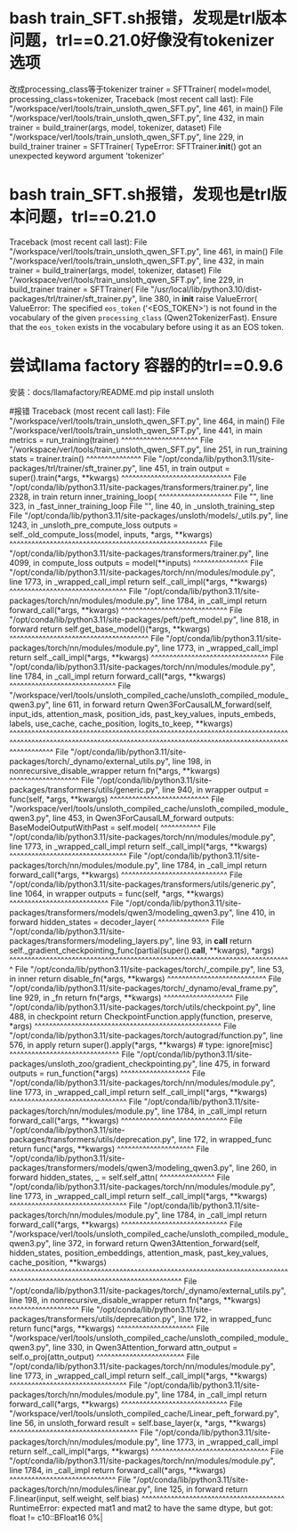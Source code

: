 # bash train_SFT.sh报错，发现是trl版本问题，trl==0.21.0好像没有tokenizer选项
改成processing_class等于tokenizer
    trainer = SFTTrainer(
        model=model,
        processing_class=tokenizer,
Traceback (most recent call last):
  File "/workspace/verl/tools/train_unsloth_qwen_SFT.py", line 461, in <module>
    main()
  File "/workspace/verl/tools/train_unsloth_qwen_SFT.py", line 432, in main
    trainer = build_trainer(args, model, tokenizer, dataset)
  File "/workspace/verl/tools/train_unsloth_qwen_SFT.py", line 229, in build_trainer
    trainer = SFTTrainer(
TypeError: SFTTrainer.__init__() got an unexpected keyword argument 'tokenizer'

# bash train_SFT.sh报错，发现也是trl版本问题，trl==0.21.0
Traceback (most recent call last):
  File "/workspace/verl/tools/train_unsloth_qwen_SFT.py", line 461, in <module>
    main()
  File "/workspace/verl/tools/train_unsloth_qwen_SFT.py", line 432, in main
    trainer = build_trainer(args, model, tokenizer, dataset)
  File "/workspace/verl/tools/train_unsloth_qwen_SFT.py", line 229, in build_trainer
    trainer = SFTTrainer(
  File "/usr/local/lib/python3.10/dist-packages/trl/trainer/sft_trainer.py", line 380, in __init__
    raise ValueError(
ValueError: The specified `eos_token` ('<EOS_TOKEN>') is not found in the vocabulary of the given `processing_class` (Qwen2TokenizerFast). Ensure that the `eos_token` exists in the vocabulary before using it as an EOS token.

# 尝试llama factory 容器的的trl==0.9.6
安装：docs/llamafactory/README.md
pip install unsloth

#报错
Traceback (most recent call last):
  File "/workspace/verl/tools/train_unsloth_qwen_SFT.py", line 464, in <module>
    main()
  File "/workspace/verl/tools/train_unsloth_qwen_SFT.py", line 441, in main
    metrics = run_training(trainer)
              ^^^^^^^^^^^^^^^^^^^^^
  File "/workspace/verl/tools/train_unsloth_qwen_SFT.py", line 251, in run_training
    stats = trainer.train()
            ^^^^^^^^^^^^^^^
  File "/opt/conda/lib/python3.11/site-packages/trl/trainer/sft_trainer.py", line 451, in train
    output = super().train(*args, **kwargs)
             ^^^^^^^^^^^^^^^^^^^^^^^^^^^^^^
  File "/opt/conda/lib/python3.11/site-packages/transformers/trainer.py", line 2328, in train
    return inner_training_loop(
           ^^^^^^^^^^^^^^^^^^^^
  File "<string>", line 323, in _fast_inner_training_loop
  File "<string>", line 40, in _unsloth_training_step
  File "/opt/conda/lib/python3.11/site-packages/unsloth/models/_utils.py", line 1243, in _unsloth_pre_compute_loss
    outputs = self._old_compute_loss(model, inputs, *args, **kwargs)
              ^^^^^^^^^^^^^^^^^^^^^^^^^^^^^^^^^^^^^^^^^^^^^^^^^^^^^^
  File "/opt/conda/lib/python3.11/site-packages/transformers/trainer.py", line 4099, in compute_loss
    outputs = model(**inputs)
              ^^^^^^^^^^^^^^^
  File "/opt/conda/lib/python3.11/site-packages/torch/nn/modules/module.py", line 1773, in _wrapped_call_impl
    return self._call_impl(*args, **kwargs)
           ^^^^^^^^^^^^^^^^^^^^^^^^^^^^^^^^
  File "/opt/conda/lib/python3.11/site-packages/torch/nn/modules/module.py", line 1784, in _call_impl
    return forward_call(*args, **kwargs)
           ^^^^^^^^^^^^^^^^^^^^^^^^^^^^^
  File "/opt/conda/lib/python3.11/site-packages/peft/peft_model.py", line 818, in forward
    return self.get_base_model()(*args, **kwargs)
           ^^^^^^^^^^^^^^^^^^^^^^^^^^^^^^^^^^^^^^
  File "/opt/conda/lib/python3.11/site-packages/torch/nn/modules/module.py", line 1773, in _wrapped_call_impl
    return self._call_impl(*args, **kwargs)
           ^^^^^^^^^^^^^^^^^^^^^^^^^^^^^^^^
  File "/opt/conda/lib/python3.11/site-packages/torch/nn/modules/module.py", line 1784, in _call_impl
    return forward_call(*args, **kwargs)
           ^^^^^^^^^^^^^^^^^^^^^^^^^^^^^
  File "/workspace/verl/tools/unsloth_compiled_cache/unsloth_compiled_module_qwen3.py", line 611, in forward
    return Qwen3ForCausalLM_forward(self, input_ids, attention_mask, position_ids, past_key_values, inputs_embeds, labels, use_cache, cache_position, logits_to_keep, **kwargs)
           ^^^^^^^^^^^^^^^^^^^^^^^^^^^^^^^^^^^^^^^^^^^^^^^^^^^^^^^^^^^^^^^^^^^^^^^^^^^^^^^^^^^^^^^^^^^^^^^^^^^^^^^^^^^^^^^^^^^^^^^^^^^^^^^^^^^^^^^^^^^^^^^^^^^^^^^^^^^^^^^^^^^^
 File "/opt/conda/lib/python3.11/site-packages/torch/_dynamo/external_utils.py", line 198, in nonrecursive_disable_wrapper
    return fn(*args, **kwargs)
           ^^^^^^^^^^^^^^^^^^^
  File "/opt/conda/lib/python3.11/site-packages/transformers/utils/generic.py", line 940, in wrapper
    output = func(self, *args, **kwargs)
             ^^^^^^^^^^^^^^^^^^^^^^^^^^^
  File "/workspace/verl/tools/unsloth_compiled_cache/unsloth_compiled_module_qwen3.py", line 453, in Qwen3ForCausalLM_forward
    outputs: BaseModelOutputWithPast = self.model(
                                       ^^^^^^^^^^^
  File "/opt/conda/lib/python3.11/site-packages/torch/nn/modules/module.py", line 1773, in _wrapped_call_impl
    return self._call_impl(*args, **kwargs)
           ^^^^^^^^^^^^^^^^^^^^^^^^^^^^^^^^
  File "/opt/conda/lib/python3.11/site-packages/torch/nn/modules/module.py", line 1784, in _call_impl
    return forward_call(*args, **kwargs)
           ^^^^^^^^^^^^^^^^^^^^^^^^^^^^^
  File "/opt/conda/lib/python3.11/site-packages/transformers/utils/generic.py", line 1064, in wrapper
    outputs = func(self, *args, **kwargs)
              ^^^^^^^^^^^^^^^^^^^^^^^^^^^
  File "/opt/conda/lib/python3.11/site-packages/transformers/models/qwen3/modeling_qwen3.py", line 410, in forward
    hidden_states = decoder_layer(
                    ^^^^^^^^^^^^^^
  File "/opt/conda/lib/python3.11/site-packages/transformers/modeling_layers.py", line 93, in __call__
    return self._gradient_checkpointing_func(partial(super().__call__, **kwargs), *args)
           ^^^^^^^^^^^^^^^^^^^^^^^^^^^^^^^^^^^^^^^^^^^^^^^^^^^^^^^^^^^^^^^^^^^^^^^^^^^^^
  File "/opt/conda/lib/python3.11/site-packages/torch/_compile.py", line 53, in inner
    return disable_fn(*args, **kwargs)
           ^^^^^^^^^^^^^^^^^^^^^^^^^^^
  File "/opt/conda/lib/python3.11/site-packages/torch/_dynamo/eval_frame.py", line 929, in _fn
    return fn(*args, **kwargs)
           ^^^^^^^^^^^^^^^^^^^
  File "/opt/conda/lib/python3.11/site-packages/torch/utils/checkpoint.py", line 488, in checkpoint
    return CheckpointFunction.apply(function, preserve, *args)
           ^^^^^^^^^^^^^^^^^^^^^^^^^^^^^^^^^^^^^^^^^^^^^^^^^^^
  File "/opt/conda/lib/python3.11/site-packages/torch/autograd/function.py", line 576, in apply
    return super().apply(*args, **kwargs)  # type: ignore[misc]
           ^^^^^^^^^^^^^^^^^^^^^^^^^^^^^^
  File "/opt/conda/lib/python3.11/site-packages/unsloth_zoo/gradient_checkpointing.py", line 475, in forward
    outputs = run_function(*args)
              ^^^^^^^^^^^^^^^^^^^
  File "/opt/conda/lib/python3.11/site-packages/torch/nn/modules/module.py", line 1773, in _wrapped_call_impl
    return self._call_impl(*args, **kwargs)
           ^^^^^^^^^^^^^^^^^^^^^^^^^^^^^^^^
  File "/opt/conda/lib/python3.11/site-packages/torch/nn/modules/module.py", line 1784, in _call_impl
    return forward_call(*args, **kwargs)
           ^^^^^^^^^^^^^^^^^^^^^^^^^^^^^
  File "/opt/conda/lib/python3.11/site-packages/transformers/utils/deprecation.py", line 172, in wrapped_func
    return func(*args, **kwargs)
           ^^^^^^^^^^^^^^^^^^^^^
  File "/opt/conda/lib/python3.11/site-packages/transformers/models/qwen3/modeling_qwen3.py", line 260, in forward
    hidden_states, _ = self.self_attn(
                       ^^^^^^^^^^^^^^^
  File "/opt/conda/lib/python3.11/site-packages/torch/nn/modules/module.py", line 1773, in _wrapped_call_impl
    return self._call_impl(*args, **kwargs)
           ^^^^^^^^^^^^^^^^^^^^^^^^^^^^^^^^
  File "/opt/conda/lib/python3.11/site-packages/torch/nn/modules/module.py", line 1784, in _call_impl
    return forward_call(*args, **kwargs)
           ^^^^^^^^^^^^^^^^^^^^^^^^^^^^^
  File "/workspace/verl/tools/unsloth_compiled_cache/unsloth_compiled_module_qwen3.py", line 372, in forward
    return Qwen3Attention_forward(self, hidden_states, position_embeddings, attention_mask, past_key_values, cache_position, **kwargs)
           ^^^^^^^^^^^^^^^^^^^^^^^^^^^^^^^^^^^^^^^^^^^^^^^^^^^^^^^^^^^^^^^^^^^^^^^^^^^^^^^^^^^^^^^^^^^^^^^^^^^^^^^^^^^^^^^^^^^^^^^^^^^
  File "/opt/conda/lib/python3.11/site-packages/torch/_dynamo/external_utils.py", line 198, in nonrecursive_disable_wrapper
    return fn(*args, **kwargs)
           ^^^^^^^^^^^^^^^^^^^
  File "/opt/conda/lib/python3.11/site-packages/transformers/utils/deprecation.py", line 172, in wrapped_func
    return func(*args, **kwargs)
           ^^^^^^^^^^^^^^^^^^^^^
  File "/workspace/verl/tools/unsloth_compiled_cache/unsloth_compiled_module_qwen3.py", line 330, in Qwen3Attention_forward
    attn_output = self.o_proj(attn_output)
                  ^^^^^^^^^^^^^^^^^^^^^^^^
  File "/opt/conda/lib/python3.11/site-packages/torch/nn/modules/module.py", line 1773, in _wrapped_call_impl
    return self._call_impl(*args, **kwargs)
           ^^^^^^^^^^^^^^^^^^^^^^^^^^^^^^^^
  File "/opt/conda/lib/python3.11/site-packages/torch/nn/modules/module.py", line 1784, in _call_impl
    return forward_call(*args, **kwargs)
           ^^^^^^^^^^^^^^^^^^^^^^^^^^^^^
  File "/workspace/verl/tools/unsloth_compiled_cache/Linear_peft_forward.py", line 56, in unsloth_forward
    result = self.base_layer(x, *args, **kwargs)
             ^^^^^^^^^^^^^^^^^^^^^^^^^^^^^^^^^^^
  File "/opt/conda/lib/python3.11/site-packages/torch/nn/modules/module.py", line 1773, in _wrapped_call_impl
    return self._call_impl(*args, **kwargs)
           ^^^^^^^^^^^^^^^^^^^^^^^^^^^^^^^^
  File "/opt/conda/lib/python3.11/site-packages/torch/nn/modules/module.py", line 1784, in _call_impl
    return forward_call(*args, **kwargs)
           ^^^^^^^^^^^^^^^^^^^^^^^^^^^^^
  File "/opt/conda/lib/python3.11/site-packages/torch/nn/modules/linear.py", line 125, in forward
    return F.linear(input, self.weight, self.bias)
           ^^^^^^^^^^^^^^^^^^^^^^^^^^^^^^^^^^^^^^^
RuntimeError: expected mat1 and mat2 to have the same dtype, but got: float != c10::BFloat16
  0%|